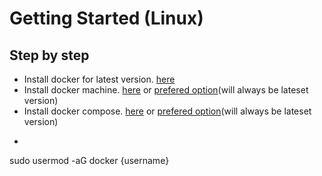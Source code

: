 # Getting Started (Linux)

## Step by step

* Install docker for latest version. [here](https://get.docker.com/)
* Install docker machine. [here](https://docs.docker.com/machine/install-machine/) or [prefered option](https://github.com/docker/machine/releases)(will always be lateset version)
* Install docker compose. [here](https://docs.docker.com/compose/install/) or [prefered option](https://github.com/docker/compose/releases)(will always be lateset version)
* ```cmd
sudo usermod -aG docker {username}
```
